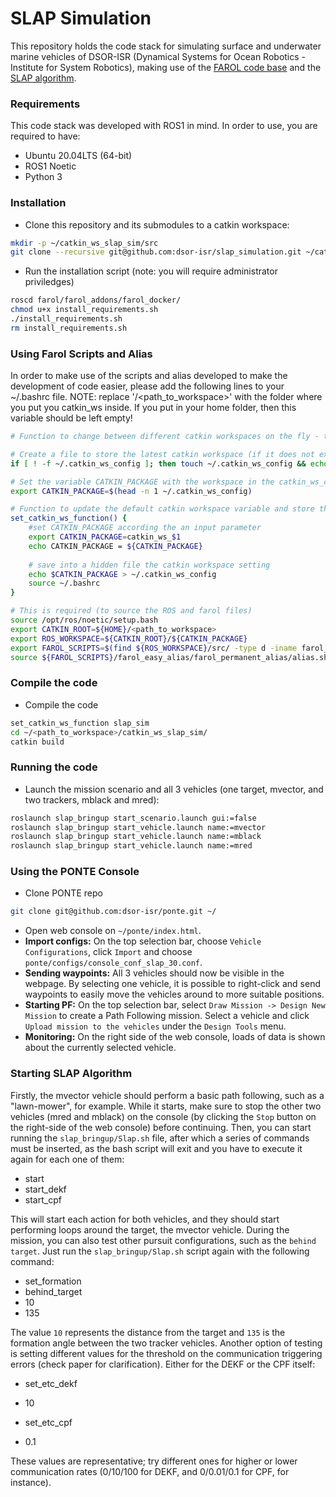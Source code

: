 # SLAP Simulation
This repository holds the code stack for simulating surface and underwater marine vehicles of DSOR-ISR (Dynamical Systems for Ocean Robotics - Institute for System Robotics), making use of the [FAROL code base](https://github.com/dsor-isr/farol/) and the [SLAP algorithm](https://github.com/dsor-isr/slap/).

### Requirements
This code stack was developed with ROS1 in mind. In order to use, you are required to have:
- Ubuntu 20.04LTS (64-bit)
- ROS1 Noetic
- Python 3

### Installation
- Clone this repository and its submodules to a catkin workspace:
```bash
mkdir -p ~/catkin_ws_slap_sim/src
git clone --recursive git@github.com:dsor-isr/slap_simulation.git ~/catkin_ws_slap_sim/src/.
```

- Run the installation script (note: you will require administrator priviledges)
```bash
roscd farol/farol_addons/farol_docker/
chmod u+x install_requirements.sh
./install_requirements.sh
rm install_requirements.sh
```

### Using Farol Scripts and Alias
In order to make use of the scripts and alias developed to make the development of code easier, please add the following lines to your ~/.bashrc file.
NOTE: replace '/<path_to_workspace>' with the folder where you put you catkin_ws inside. If you put in your home folder, then this variable should be left empty!

```bash
# Function to change between different catkin workspaces on the fly - this is not compulsory, but it is a nice addition 🤓

# Create a file to store the latest catkin workspace (if it does not exist) and put in the first line the default name, i.e. catkin_ws
if [ ! -f ~/.catkin_ws_config ]; then touch ~/.catkin_ws_config && echo catkin_ws > ~/.catkin_ws_config ;fi

# Set the variable CATKIN_PACKAGE with the workspace in the catkin_ws_config file
export CATKIN_PACKAGE=$(head -n 1 ~/.catkin_ws_config)

# Function to update the default catkin workspace variable and store the last setting in the file
set_catkin_ws_function() {
    #set CATKIN_PACKAGE according the an input parameter
    export CATKIN_PACKAGE=catkin_ws_$1
    echo CATKIN_PACKAGE = ${CATKIN_PACKAGE}
    
    # save into a hidden file the catkin workspace setting
    echo $CATKIN_PACKAGE > ~/.catkin_ws_config
    source ~/.bashrc
}

# This is required (to source the ROS and farol files)
source /opt/ros/noetic/setup.bash
export CATKIN_ROOT=${HOME}/<path_to_workspace>
export ROS_WORKSPACE=${CATKIN_ROOT}/${CATKIN_PACKAGE}
export FAROL_SCRIPTS=$(find ${ROS_WORKSPACE}/src/ -type d -iname farol_scripts | head -n 1)
source ${FAROL_SCRIPTS}/farol_easy_alias/farol_permanent_alias/alias.sh
```

### Compile the code
- Compile the code
```bash
set_catkin_ws_function slap_sim
cd ~/<path_to_workspace>/catkin_ws_slap_sim/
catkin build
```

### Running the code
- Launch the mission scenario and all 3 vehicles (one target, mvector, and two trackers, mblack and mred):
```bash
roslaunch slap_bringup start_scenario.launch gui:=false
roslaunch slap_bringup start_vehicle.launch name:=mvector
roslaunch slap_bringup start_vehicle.launch name:=mblack
roslaunch slap_bringup start_vehicle.launch name:=mred
```

### Using the PONTE Console
- Clone PONTE repo
```bash
git clone git@github.com:dsor-isr/ponte.git ~/
```
- Open web console on `~/ponte/index.html`.
- **Import configs:** On the top selection bar, choose `Vehicle Configurations`, click `Import` and choose `ponte/configs/console_conf_slap_30.conf`.
- **Sending waypoints:** All 3 vehicles should now be visible in the webpage. By selecting one vehicle, it is possible to right-click and send waypoints to easily move the vehicles around to more suitable positions.
- **Starting PF:** On the top selection bar, select `Draw Mission -> Design New Mission` to create a Path Following mission. Select a vehicle and click `Upload mission to the vehicles` under the `Design Tools` menu.
- **Monitoring:** On the right side of the web console, loads of data is shown about the currently selected vehicle.

### Starting SLAP Algorithm

Firstly, the mvector vehicle should perform a basic path following, such as a "lawn-mower", for example. While it starts, make sure to stop the other two vehicles (mred and mblack) on the console (by clicking the `Stop` button on the right-side of the web console) before continuing. Then, you can start running the `slap_bringup/Slap.sh` file, after which a series of commands must be inserted, as the bash script will exit and you have to execute it again for each one of them:

- start
- start_dekf
- start_cpf

This will start each action for both vehicles, and they should start performing loops around the target, the mvector vehicle. During the mission, you can also test other pursuit configurations, such as the `behind target`. Just run the `slap_bringup/Slap.sh` script again with the following command:

- set_formation
- behind_target
- 10
- 135

The value `10` represents the distance from the target and `135` is the formation angle between the two tracker vehicles. Another option of testing is setting different values for the threshold on the communication triggering errors (check paper for clarification). Either for the DEKF or the CPF itself:

- set_etc_dekf
- 10

- set_etc_cpf
- 0.1

These values are representative; try different ones for higher or lower communication rates (0/10/100 for DEKF, and 0/0.01/0.1 for CPF, for instance).